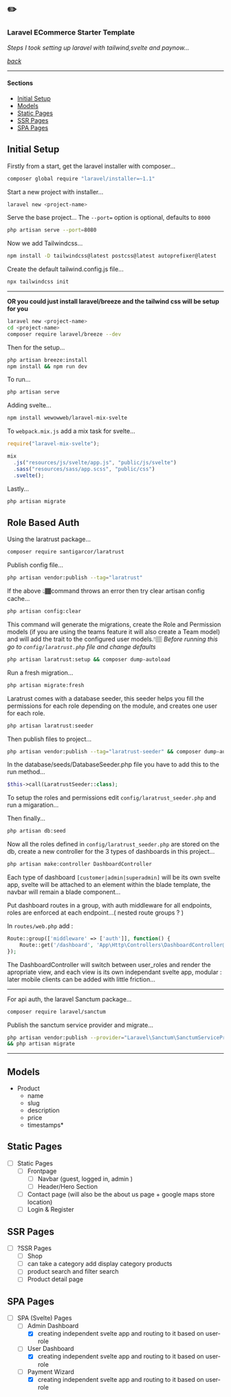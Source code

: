 ## ✏️

### Laravel ECommerce Starter Template

_Steps I took setting up laravel with tailwind,svelte and paynow..._

[_back_](../../README.md)

---

#### Sections

- [Initial Setup](#initial-setup)
- [Models](#models)
- [Static Pages](#static-pages)
- [SSR Pages](#ssr-pages)
- [SPA Pages](#spa-pages)

## Initial Setup

Firstly from a start, get the laravel installer with composer...

```bash
composer global require "laravel/installer=~1.1"

```

Start a new project with installer...

```bash
laravel new <project-name>
```

Serve the base project...
The `--port=` option is optional, defaults to `8000`

```bash
php artisan serve --port=8080
```

Now we add Tailwindcss...

```bash
npm install -D tailwindcss@latest postcss@latest autoprefixer@latest
```

Create the default tailwind.config.js file...

```bash
npx tailwindcss init
```

---

**OR you could just install laravel/breeze and the tailwind css will be setup for you**

```bash
laravel new <project-name>
cd <project-name>
composer require laravel/breeze --dev
```

Then for the setup...

```bash
php artisan breeze:install
npm install && npm run dev
```

To run...

```bash
php artisan serve
```

Adding svelte...

```bash
npm install wewowweb/laravel-mix-svelte
```

To `webpack.mix.js` add a mix task for svelte...

```javascript
require("laravel-mix-svelte");

mix
  .js("resources/js/svelte/app.js", "public/js/svelte")
  .sass("resources/sass/app.scss", "public/css")
  .svelte();
```

Lastly...

```bash
php artisan migrate
```

## Role Based Auth

Using the laratrust package...

```bash
composer require santigarcor/laratrust
```

Publish config file...

```bash
php artisan vendor:publish --tag="laratrust"
```

If the above 👆🏾command throws an error then try clear artisan config cache...

```bash
php artisan config:clear
```

This command will generate the migrations, create the Role and Permission models (if you are using the teams feature it will also create a Team model) and will add the trait to the configured user models.👇🏽
_Before running this go to `config/laratrust.php` file and change defaults_

```bash
php artisan laratrust:setup && composer dump-autoload
```

Run a fresh migration...

```bash
php artisan migrate:fresh
```

Laratrust comes with a database seeder, this seeder helps you fill the permissions for each role depending on the module, and creates one user for each role.

```bash
php artisan laratrust:seeder
```

Then publish files to project...

```bash
php artisan vendor:publish --tag="laratrust-seeder" && composer dump-autoload
```

In the database/seeds/DatabaseSeeder.php file you have to add this to the run method...

```php
$this->call(LaratrustSeeder::class);
```

To setup the roles and permissions edit `config/laratrust_seeder.php` and run a migaration...

Then finally...

```bash
php artisan db:seed
```

Now all the roles defined in `config/laratrust_seeder.php` are stored on the db,
create a new controller for the 3 types of dashboards in this project...

```bash
php artisan make:controller DashboardController
```

Each type of dashboard `[customer|admin|superadmin]` will be its own svelte app,
svelte will be attached to an element within the blade template, the navbar will remain a blade component...

Put dashboard routes in a group, with auth middleware for all endpoints, roles are enforced at each endpoint...( nested route groups ? )

In `routes/web.php` add :

```php
Route::group(['middleware' => ['auth']], function() {
    Route::get('/dashboard', 'App\Http\Controllers\DashboardController@index')->name('dashboard');
});
```

The DashboardController will switch between user_roles and render the apropriate view, and each view is its own independant svelte app, modular : later mobile clients can be added with little friction...

---

For api auth, the laravel Sanctum package...

```bash
composer require laravel/sanctum
```

Publish the sanctum service provider and migrate...

```bash
php artisan vendor:publish --provider="Laravel\Sanctum\SanctumServiceProvider"
&& php artisan migrate
```

---

## Models

- Product
  - name
  - slug
  - description
  - price
  - timestamps\*

## Static Pages

- [ ] Static Pages
  - [ ] Frontpage
    - [ ] Navbar (guest, logged in, admin )
    - [ ] Header/Hero Section
  - [ ] Contact page (will also be the about us page + google maps store location)
  - [ ] Login & Register

## SSR Pages

- [ ] ?SSR Pages
  - [ ] Shop
  - [ ] can take a category add display category products
  - [ ] product search and filter search
  - [ ] Product detail page

## SPA Pages

- [ ] SPA (Svelte) Pages
  - [ ] Admin Dashboard
    - [x] creating independent svelte app and routing to it based on user-role
  - [ ] User Dashboard
    - [x] creating independent svelte app and routing to it based on user-role
  - [ ] Payment Wizard
    - [x] creating independent svelte app and routing to it based on user-role
